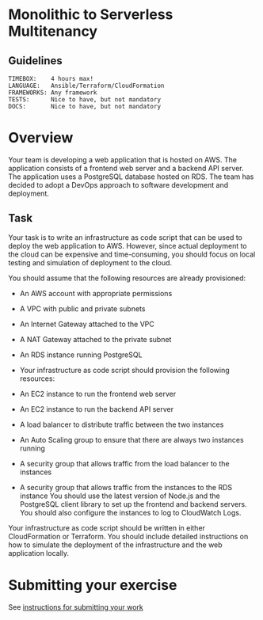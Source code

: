 # Monolithic to Serverless Multitenancy

## Guidelines
```
TIMEBOX:    4 hours max!
LANGUAGE:   Ansible/Terraform/CloudFormation
FRAMEWORKS: Any framework
TESTS:      Nice to have, but not mandatory
DOCS:       Nice to have, but not mandatory
```

# Overview
Your team is developing a web application that is hosted on AWS. The application consists of a frontend web server and a backend API server. The application uses a PostgreSQL database hosted on RDS. The team has decided to adopt a DevOps approach to software development and deployment.

## Task
Your task is to write an infrastructure as code script that can be used to deploy the web application to AWS. However, since actual deployment to the cloud can be expensive and time-consuming, you should focus on local testing and simulation of deployment to the cloud.

You should assume that the following resources are already provisioned:

- An AWS account with appropriate permissions
- A VPC with public and private subnets
- An Internet Gateway attached to the VPC
- A NAT Gateway attached to the private subnet
- An RDS instance running PostgreSQL
- Your infrastructure as code script should provision the following resources:

- An EC2 instance to run the frontend web server
- An EC2 instance to run the backend API server
- A load balancer to distribute traffic between the two instances
- An Auto Scaling group to ensure that there are always two instances running
- A security group that allows traffic from the load balancer to the instances
- A security group that allows traffic from the instances to the RDS instance
You should use the latest version of Node.js and the PostgreSQL client library to set up the frontend and backend servers. You should also configure the instances to log to CloudWatch Logs.

Your infrastructure as code script should be written in either CloudFormation or Terraform. You should include detailed instructions on how to simulate the deployment of the infrastructure and the web application locally.

# Submitting your exercise 
See [instructions for submitting your work](https://github.com/bunker-tech/take-home-exercises/blob/master/README.md#general-instructions)